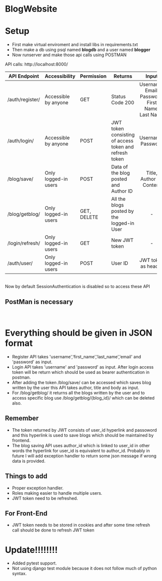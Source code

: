 # BlogWebsite

<h1>Setup</h1>
<ul>
  <li>First make virtual enviroment and install libs in requirements.txt</li>
  <li>Then make a db using psql named <b>blogdb</b> and a user named <b>blogger</b></li>
  <li>Now runserver and make those api calls using POSTMAN</li>
</ul>

API calls: http://localhost:8000/<br>
<table>
    <thead>
      <tr>
        <th>API Endpoint</th>
        <th>Accessibility</th>
        <th>Permission</th>
        <th>Returns</th>
        <th>Input</th>
      </tr>
    </thead>
    <tbody>
      <tr>
        <td>/auth/register/</td>
        <td>Accessible by anyone</td>
        <td>GET</td>
        <td>Status Code 200</td>
        <td align="Center">Username, Email, Password, First Name, Last Name</td>
      </tr>
      <tr>
        <td>/auth/login/</td>
        <td>Accessible by anyone</td>
        <td>POST</td>
        <td>JWT token consisting of access token and refresh token</td>
        <td align="Center">Username, Password</td>
      </tr>
      <tr>
        <td>/blog/save/</td>
        <td>Only logged-in users</td>
        <td>POST</td>
        <td>Data of the blog posted and Author ID</td>
        <td align="Center">Title, Author ID, Content</td>
      </tr>
      <tr>
        <td>/blog/getblog/</td>
        <td>Only logged-in users</td>
        <td>GET, DELETE</td>
        <td>All the blogs posted by the logged-in User</td>
        <td align="Center">-</td>
      </tr>
      <tr>
        <td>/login/refresh/</td>
        <td>Only logged-in users</td>
        <td>GET</td>
        <td>New JWT token</td>
        <td align="Center">-</td>
      </tr>
      <tr>
        <td>/auth/user/</td>
        <td>Only logged-in users</td>
        <td>POST</td>
        <td>User ID</td>
        <td align="Center">JWT token as header</td>
      </tr>
    </tbody>
  </table>

<br>
Now by default SessionAuthentication is disabled so to access these API <b><h2>PostMan is necessary</h2></b>

<br>
<h1>Everything should be given in JSON format</h1>
<ul>
  <li> Register API takes 'username','first_name','last_name','email' and 'password' as input.</li>
  <li> Login API takes 'username' and 'password' as input.&nbsp;After login access token will be return which should be used as bearer authentication in postman.</li>
  <li> After adding the token /blog/save/ can be accessed which saves blog written by the user this API takes author, title and body as input.</li>
  <li> For /blog/getblog/ it returns all the blogs written by the user and to access specific blog use /blog/getblog/{blog_id}/ which can be deleted also.</li>
</ul>

<h2>Remember</h2>
<ul>
  <li>The token returned by JWT consists of user_id hyperlink and passoword and this hyperlink is used to save blogs which should be maintained by frontend.</li>
  <li>The blog saving API uses author_id which is linked to user_id in other words the hyperlink for user_id is equivalent to author_id. Probably in future I will add exception handler to return some json message if wrong data is provided.</li>
</ul>

<h2>Things to add</h2>
<ul>
  <li>Proper exception handler.</li>
  <li>Roles making easier to handle multiple users.</li>
  <li>JWT token need to be refreshed.</li>
</ul>

<h2>For Front-End</h2>
<ul>
  <li>JWT token needs to be stored in cookies and after some time refresh call should be done to refresh JWT token</li>
</ul>

<h1>Update!!!!!!!!</h1>
<ul>
  <li>Added pytest support.</li>
  <li>Not using django test module because it does not follow much of python syntax.</li>
</ul>
